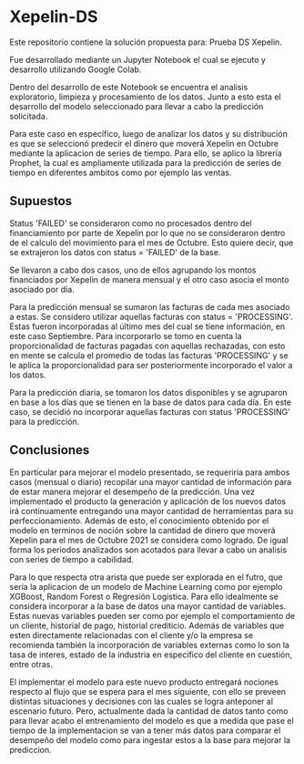 # Xepelin-DS

Este repositorio contiene la solución propuesta para: Prueba DS Xepelin.

Fue desarrollado mediante un Jupyter Notebook el cual se ejecuto y desarrollo utilizando Google Colab.

Dentro del desarrollo de este Notebook se encuentra el analisis exploratorio, limpieza y procesamiento de los datos. Junto a esto esta el desarrollo del modelo seleccionado para llevar a cabo la predicción solicitada.

Para este caso en específico, luego de analizar los datos y su distribución es que se seleccionó predecir el dinero que moverá Xepelin en Octubre mediante la aplicacion de series de tiempo. Para ello, se aplico la librería Prophet, la cual es ampliamente utilizada para la predicción de series de tiempo en diferentes ambitos como por ejemplo las ventas.

## Supuestos

Status 'FAILED' se consideraron como no procesados dentro del financiamiento por parte de Xepelin por lo que no se consideraron dentro de el calculo del movimiento para el mes de Octubre. Esto quiere decir, que se extrajeron los datos con status = 'FAILED' de la base.

Se llevaron a cabo dos casos, uno de ellos agrupando los montos financiados por Xepelin de manera mensual y el otro caso asocia el monto asociado por día.

Para la predicción mensual se sumaron las facturas de cada mes asociado a estas. Se considero utilizar aquellas facturas con status = 'PROCESSING'. Estas fueron incorporadas al último mes del cual se tiene información, en este caso Septiembre. Para incorporarlo se tomo en cuenta la proporcionalidad de facturas pagadas con aquellas rechazadas, con esto en mente se calcula el promedio de todas las facturas 'PROCESSING' y se le aplica la proporcionalidad para ser posteriormente incorporado el valor a los datos.

Para la predicción diaria, se tomaron los datos disponibles y se agruparon en base a los días que se tienen en la base de datos para cada día. En este caso, se decidió no incorporar aquellas facturas con status 'PROCESSING' para la predicción.


## Conclusiones

En particular para mejorar el modelo presentado, se requeriria para ambos casos (mensual o diario) recopilar una mayor cantidad de información para de estar manera mejorar el desempeño de la predicción. Una vez implementado el producto la generación y aplicación de los nuevos datos irá continuamente entregando una mayor cantidad de herramientas para su perfeccionamiento. Además de esto, el conocimiento obtenido por el modelo en terminos de noción sobre la cantidad de dinero que moverá Xepelin para el mes de Octubre 2021 se considera como logrado. De igual forma los periodos analizados son acotados para llevar a cabo un analisis con series de tiempo a cabilidad.

Para lo que respecta otra arista que puede ser explorada en el futro, que sería la aplicacion de un modelo de Machine Learning como por ejemplo XGBoost, Random Forest o Regresión Logistica. Para ello idealmente se considera incorporar a la base de datos una mayor cantidad de variables. Estas nuevas variables pueden ser como por ejemplo el comportamiento de un cliente, historial de pago, historial crediticio. Además de variables que esten directamente relacionadas con el cliente y/o la empresa se recomienda también la incorporación de variables externas como lo son la tasa de interes, estado de la industria en especifico del cliente en cuestión, entre otras.

El implementar el modelo para este nuevo producto entregará nociones respecto al flujo que se espera para el mes siguiente, con ello se preveen distintas situaciones y decisiones con las cuales se logra anteponer al escenario futuro. Pero, actualmente dada la cantidad de datos tanto como para llevar acabo el entrenamiento del modelo es que a medida que pase el tiempo de la implementacion se van a tener más datos para comparar el desempeño del modelo como para ingestar estos a la base para mejorar la prediccion.
